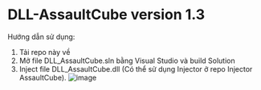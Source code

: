 # DLL-AssaultCube version 1.3

Hướng dẫn sử dụng:
1. Tải repo này về
2. Mở file DLL_AssaultCube.sln bằng Visual Studio và build Solution
3. Inject file DLL_AssaultCube.dll (Có thể sử dụng Injector ở repo Injector AssaultCube).
![image](https://github.com/longwasu/DLL-AssaultCube/assets/109895775/775486c5-ca2e-4557-a540-f0405acfb26b)


   
